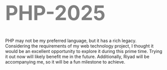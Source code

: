 <h1 style="color:gray; font-size:4rem">
PHP-2025
</h1>
PHP may not be my preferred language, but it has a rich legacy. Considering the requirements of my web technology project, I thought it would be an excellent opportunity to explore it during this prime time. Trying it out now will likely benefit me in the future. Additionally, Riyad will be accompanying me, so it will be a fun milestone to achieve.
